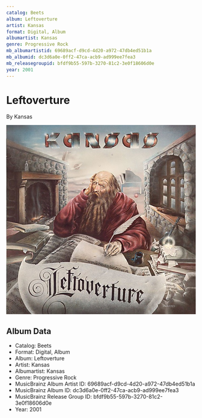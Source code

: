 ```yaml
---
catalog: Beets
album: Leftoverture
artist: Kansas
format: Digital, Album
albumartist: Kansas
genre: Progressive Rock
mb_albumartistid: 69689acf-d9cd-4d20-a972-47db4ed51b1a
mb_albumid: dc3d6a0e-0ff2-47ca-acb9-ad999ee7fea3
mb_releasegroupid: bfdf9b55-597b-3270-81c2-3e0f18606d0e
year: 2001
---
```


# Leftoverture

By Kansas

![](../../assets/beetscovers/Kansas-Leftoverture.jpg)

## Album Data

- Catalog: Beets
- Format: Digital, Album
- Album: Leftoverture
- Artist: Kansas
- Albumartist: Kansas
- Genre: Progressive Rock
- MusicBrainz Album Artist ID: 69689acf-d9cd-4d20-a972-47db4ed51b1a
- MusicBrainz Album ID: dc3d6a0e-0ff2-47ca-acb9-ad999ee7fea3
- MusicBrainz Release Group ID: bfdf9b55-597b-3270-81c2-3e0f18606d0e
- Year: 2001

